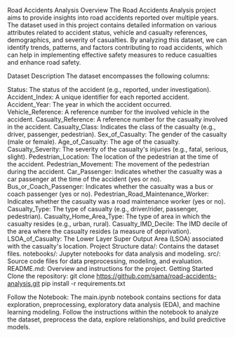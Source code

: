 Road Accidents Analysis
Overview
The Road Accidents Analysis project aims to provide insights into road accidents reported over multiple years. The dataset used in this project contains detailed information on various attributes related to accident status, vehicle and casualty references, demographics, and severity of casualties. By analyzing this dataset, we can identify trends, patterns, and factors contributing to road accidents, which can help in implementing effective safety measures to reduce casualties and enhance road safety.

Dataset Description
The dataset encompasses the following columns:

Status: The status of the accident (e.g., reported, under investigation).
Accident_Index: A unique identifier for each reported accident.
Accident_Year: The year in which the accident occurred.
Vehicle_Reference: A reference number for the involved vehicle in the accident.
Casualty_Reference: A reference number for the casualty involved in the accident.
Casualty_Class: Indicates the class of the casualty (e.g., driver, passenger, pedestrian).
Sex_of_Casualty: The gender of the casualty (male or female).
Age_of_Casualty: The age of the casualty.
Casualty_Severity: The severity of the casualty's injuries (e.g., fatal, serious, slight).
Pedestrian_Location: The location of the pedestrian at the time of the accident.
Pedestrian_Movement: The movement of the pedestrian during the accident.
Car_Passenger: Indicates whether the casualty was a car passenger at the time of the accident (yes or no).
Bus_or_Coach_Passenger: Indicates whether the casualty was a bus or coach passenger (yes or no).
Pedestrian_Road_Maintenance_Worker: Indicates whether the casualty was a road maintenance worker (yes or no).
Casualty_Type: The type of casualty (e.g., driver/rider, passenger, pedestrian).
Casualty_Home_Area_Type: The type of area in which the casualty resides (e.g., urban, rural).
Casualty_IMD_Decile: The IMD decile of the area where the casualty resides (a measure of deprivation).
LSOA_of_Casualty: The Lower Layer Super Output Area (LSOA) associated with the casualty's location.
Project Structure
data/: Contains the dataset files.
notebooks/: Jupyter notebooks for data analysis and modeling.
src/: Source code files for data preprocessing, modeling, and evaluation.
README.md: Overview and instructions for the project.
Getting Started
Clone the repository:
git clone https://github.com/sama/road-accidents-analysis.git
pip install -r requirements.txt

Follow the Notebook:
The main.ipynb notebook contains sections for data exploration, preprocessing, exploratory data analysis (EDA), and machine learning modeling. Follow the instructions within the notebook to analyze the dataset, preprocess the data, explore relationships, and build predictive models.